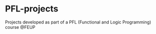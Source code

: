 # PFL-projects
 Projects developed as part of a PFL (Functional and Logic Programming) course @FEUP
